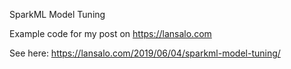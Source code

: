 SparkML Model Tuning

Example code for my post on https://lansalo.com

See here: https://lansalo.com/2019/06/04/sparkml-model-tuning/
